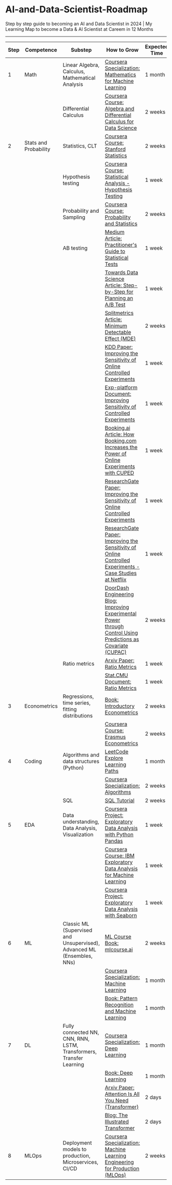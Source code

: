 # AI-and-Data-Scientist-Roadmap
Step by step guide to becoming an AI and Data Scientist in 2024 | My Learning Map to become a Data &amp; AI Scientist at Careem in 12 Months

---

| Step | Competence           | Substep                                             | How to Grow                                                                                                          | Expected Time | Progress |
|------|----------------------|------------------------------------------------------|----------------------------------------------------------------------------------------------------------------------|---------------|----------|
| 1    | Math                 | Linear Algebra, Calculus, Mathematical Analysis    | [Coursera Specialization: Mathematics for Machine Learning](https://www.coursera.org/specializations/mathematics-machine-learning#courses)                                          | 1 month       |          |
|      |                      | Differential Calculus                               | [Coursera Course: Algebra and Differential Calculus for Data Science](https://www.coursera.org/learn/algebra-and-differential-calculus-for-data-science#syllabus)               | 2 weeks       |          |
| 2    | Stats and Probability| Statistics, CLT                                     | [Coursera Course: Stanford Statistics](https://www.coursera.org/learn/stanford-statistics#syllabus)                                                                                | 2 weeks       |          |
|      |                      | Hypothesis testing                                  | [Coursera Course: Statistical Analysis - Hypothesis Testing](https://www.coursera.org/learn/statistical-analysis-hypothesis-testing-sas#syllabus)                                  | 1 week        |          |
|      |                      | Probability and Sampling                            | [Coursera Course: Probability and Statistics](https://www.coursera.org/learn/probability-statistics#syllabus)                                                                     | 2 weeks       |          |
|      |                      | AB testing                                          | [Medium Article: Practitioner's Guide to Statistical Tests](https://vkteam.medium.com/practitioners-guide-to-statistical-tests-ed2d580ef04f#1e3b)                                   | 1 week        |          |
|      |                      |                                                     | [Towards Data Science Article: Step-by-Step for Planning an A/B Test](https://towardsdatascience.com/step-by-step-for-planning-an-a-b-test-ef3c93143c0b)                         | 1 week        |          |
|      |                      |                                                     | [Splitmetrics Article: Minimum Detectable Effect (MDE)](https://splitmetrics.com/resources/minimum-detectable-effect-mde/)                                                         | 2 weeks       |          |
|      |                      |                                                     | [KDD Paper: Improving the Sensitivity of Online Controlled Experiments](https://www.kdd.org/kdd2016/papers/files/adp0945-xieA.pdf)                                                | 1 week        |          |
|      |                      |                                                     | [Exp-platform Document: Improving Sensitivity of Controlled Experiments](https://www.exp-platform.com/Documents/2013-02-CUPED-ImprovingSensitivityOfControlledExperiments.pdf)       | 1 week        |          |
|      |                      |                                                     | [Booking.ai Article: How Booking.com Increases the Power of Online Experiments with CUPED](https://booking.ai/how-booking-com-increases-the-power-of-online-experiments-with-cuped-995d186fff1d) | 1 week        |          |
|      |                      |                                                     | [ResearchGate Paper: Improving the Sensitivity of Online Controlled Experiments](https://www.researchgate.net/publication/237838291_Improving_the_Sensitivity_of_Online_Controlled_Experiments_by_Utilizing_Pre-Experiment_Data) | 1 week        |          |
|      |                      |                                                     | [ResearchGate Paper: Improving the Sensitivity of Online Controlled Experiments - Case Studies at Netflix](https://www.researchgate.net/publication/305997925_Improving_the_Sensitivity_of_Online_Controlled_Experiments_Case_Studies_at_Netflix) | 1 week        |          |
|      |                      |                                                     | [DoorDash Engineering Blog: Improving Experimental Power through Control Using Predictions as Covariate (CUPAC)](https://doordash.engineering/2020/06/08/improving-experimental-power-through-control-using-predictions-as-covariate-cupac/) | 2 weeks       |          |
|      |                      | Ratio metrics                                       | [Arxiv Paper: Ratio Metrics](https://arxiv.org/pdf/1803.06336.pdf)                                                                                                                 | 1 week        |          |
|      |                      |                                                     | [Stat.CMU Document: Ratio Metrics](https://www.stat.cmu.edu/~hseltman/files/ratio.pdf)                                                                                              | 1 week        |          |
| 3    | Econometrics         | Regressions, time series, fitting distributions     | [Book: Introductory Econometrics](https://www.academia.edu/33062577/Dougherty_Intro_to_Econometrics_4th_ed_small)                                                                 | 2 weeks       |          |
|      |                      |                                                     | [Coursera Course: Erasmus Econometrics](https://www.coursera.org/learn/erasmus-econometrics#syllabus)                                                                            | 2 weeks       |          |
| 4    | Coding               | Algorithms and data structures (Python)             | [LeetCode Explore Learning Paths](https://leetcode.com/explore/learn/)                                                | 1 month       |          |
|      |                      |                                                     | [Coursera Specialization: Algorithms](https://www.coursera.org/specializations/algorithms#courses)                                                                                 | 2 weeks       |          |
|      |                      | SQL                                                 | [SQL Tutorial](https://www.sqltutorial.org)                                                                          | 2 weeks       |          |
| 5    | EDA                  | Data understanding, Data Analysis, Visualization    | [Coursera Project: Exploratory Data Analysis with Python Pandas](https://www.coursera.org/projects/exploratory-data-analysis-python-pandas)                                      | 1 week        |          |
|      |                      |                                                     | [Coursera Course: IBM Exploratory Data Analysis for Machine Learning](https://www.coursera.org/learn/ibm-exploratory-data-analysis-for-machine-learning#syllabus)                | 1 week        |          |
|      |                      |                                                     | [Coursera Project: Exploratory Data Analysis with Seaborn](https://www.coursera.org/projects/exploratory-data-analysis-seaborn)                                                  | 1 week        |          |
| 6    | ML                   | Classic ML (Supervised and Unsupervised), Advanced ML (Ensembles, NNs) | [ML Course Book: mlcourse.ai](https://mlcourse.ai/book/topic01/topic01_intro.html)                                   | 2 weeks       |          |
|      |                      |                                                     | [Coursera Specialization: Machine Learning](https://www.coursera.org/specializations/machine-learning-introduction#courses)                                                        | 1 month       |          |
|      |                      |                                                     | [Book: Pattern Recognition and Machine Learning](https://www.academia.edu/42803447/Christopher_M_Bishop_Pattern_Recognition_and_Machine_Learning_Springer_2011_)                  | 1 month       |          |
| 7    | DL                   | Fully connected NN, CNN, RNN, LSTM, Transformers, Transfer Learning | [Coursera Specialization: Deep Learning](https://www.coursera.org/specializations/deep-learning#courses)                                                                         | 1 month       |          |
|      |                      |                                                     | [Book: Deep Learning](https://www.deeplearningbook.org)                                                                | 1 month       |          |
|      |                      |                                                     | [Arxiv Paper: Attention Is All You Need (Transformer)](https://arxiv.org/pdf/1706.03762.pdf)                                                                                      | 2 days        |          |
|      |                      |                                                     | [Blog: The Illustrated Transformer](https://jalammar.github.io/illustrated-transformer/)                                                                                            | 2 days        |          |
| 8    | MLOps                | Deployment models to production, Microservices, CI/CD | [Coursera Specialization: Machine Learning Engineering for Production (MLOps)](https://www.coursera.org/specializations/machine-learning-engineering-for-production-mlops#courses) | 2 weeks       |          |
